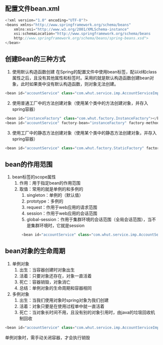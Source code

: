 ## 配置文件bean.xml
```java
<?xml version="1.0" encoding="UTF-8"?>
<beans xmlns="http://www.springframework.org/schema/beans"
    xmlns:xsi="http://www.w3.org/2001/XMLSchema-instance"
    xsi:schemaLocation="http://www.springframework.org/schema/beans
    http://www.springframework.org/schema/beans/spring-beans.xsd">
</bean>
```
## 创建Bean的三种方式
1. 使用默认构造函数创建
在Spring的配置文件中使用bean标签，配以id和class属性之后，且没有其他属性和标签时。采用的就是默认构造函数创建bean对象，此时如果类中没有默认构造函数，则对象无法创建。
```java
<bean id="accountService" class="com.whut.service.imp.AccountServiceImp"></bean>
```
2. 使用普通工厂中的方法创建对象（使用某个类中的方法创建对象，并存入spring容器）
```java
<bean id="instanceFactory" class="com.whut.factory.InstanceFactory"></bean>
<bean id="accountService" factory-bean="instanceFactory" factory-method="getAccountService"></bean>
```
3. 使用工厂中的静态方法创建对象（使用某个类中的静态方法创建对象，并存入spring容器）
```java
<bean id="accountService" class="com.whut.factory.StaticFactory" factory-method="getAccountService"></bean>
```
## bean的作用范围
1. bean标签的scope属性
   1. 作用：用于指定bean的作用范围
   2. 取值：常用的就是单例的和多例的
      1. singleton：单例的（默认值）
      2. prototype：多例的
      3. request：作用于web应用的请求范围
      4. session：作用于web应用的会话范围
      5. global-session：作用于集群环境的会话范围（全局会话范围），当不是集群环境时，它就是session
        ```java
         <bean id="accountService" class="com.whut.service.imp.AccountServiceImp" scope="prototype"></bean>
        ```
## bean对象的生命周期
1. 单例对象
   1. 出生：当容器创建时对象出生
   2. 活着：只要对象还存在，对象一直活着
   3. 死亡：容器销毁，对象消亡
   4. 总结：单例对象的生命周期和容器相同
2. 多例对象
   1. 出生：当我们使用对象时spring对象为我们创建
   2. 活着：对象只要是在使用过程单中就一直活着
   3. 死亡：当对象长时间不用，且没有别的对象引用时，由java的垃圾回收机制回收
```java
<bean id="accountService" class="com.whut.service.imp.AccountServiceImp" scope="singleton" init-method="init" destroy-method="destroy"></bean>
```
单例对象时，需手动关闭容器，才会执行销毁
